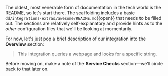 The oldest, most venerable form of documentation in the tech world is the README, so let's start there. The scaffolding includes a basic `dd/integrations-extras/awesome/README.md`{{open}} that needs to be filled out. The sections are relatively self-explanatory and provide hints as to the _other_ configuration files that we'll be looking at momentarily.

For now, let's just pop a brief description of our integration into the **Overview** section:
> This integration queries a webpage and looks for a specific string.

Before moving on, make a note of the **Service Checks** section—we'll circle back to that later on.
